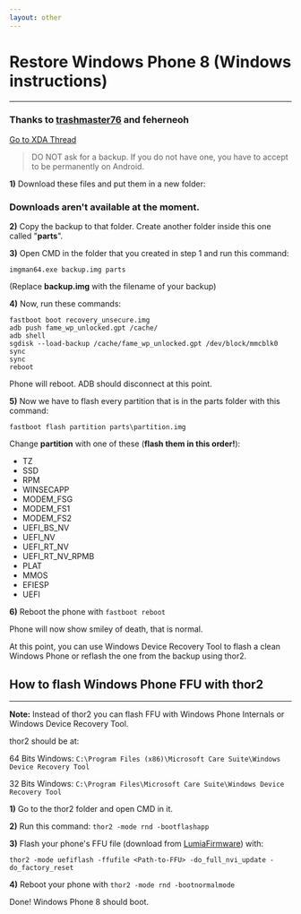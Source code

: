 ```yaml
---
layout: other
---
```


# Restore Windows Phone 8 (Windows instructions)
_____________
### Thanks to <a href="https://forum.xda-developers.com/member.php?u=7887107">trashmaster76</a> and feherneoh

<a href="https://forum.xda-developers.com/nokia-lumia-520/development/restore-windows-phone-8-installed-t3608223" class="btn2">Go to XDA Thread</a>


> DO NOT ask for a backup. If you do not have one, you have to accept to be permanently on Android.


**1)** Download these files and put them in a new folder:

### Downloads aren't available at the moment.

**2)** Copy the backup to that folder. Create another folder inside this one called "**parts**".

**3)** Open CMD in the folder that you created in step 1 and run this command: 

```imgman64.exe backup.img parts```

(Replace **backup.img** with the filename of your backup)

**4)** Now, run these commands:

```
fastboot boot recovery_unsecure.img
adb push fame_wp_unlocked.gpt /cache/
adb shell
sgdisk --load-backup /cache/fame_wp_unlocked.gpt /dev/block/mmcblk0
sync
sync
reboot
```

Phone will reboot. ADB should disconnect at this point.

**5)** Now we have to flash every partition that is in the parts folder with this command:

```
fastboot flash partition parts\partition.img
```

Change **partition** with one of these (**flash them in this order!**):

* TZ
* SSD
* RPM
* WINSECAPP
* MODEM_FSG
* MODEM_FS1
* MODEM_FS2
* UEFI_BS_NV
* UEFI_NV
* UEFI_RT_NV
* UEFI_RT_NV_RPMB
* PLAT
* MMOS
* EFIESP
* UEFI

**6)** Reboot the phone with ```fastboot reboot```

Phone will now show smiley of death, that is normal.

At this point, you can use Windows Device Recovery Tool to flash a clean Windows Phone or reflash the one from the backup using thor2.

## How to flash Windows Phone FFU with thor2
___________________
**Note:** Instead of thor2 you can flash FFU with Windows Phone Internals or Windows Device Recovery Tool.

thor2 should be at:

64 Bits Windows: ```C:\Program Files (x86)\Microsoft Care Suite\Windows Device Recovery Tool```

32 Bits Windows: ```C:\Program Files\Microsoft Care Suite\Windows Device Recovery Tool```

**1)** Go to the thor2 folder and open CMD in it.

**2)** Run this command: ```thor2 -mode rnd -bootflashapp```

**3)** Flash your phone's FFU file (download from <a href="https://lumiafirmware.com/">LumiaFirmware</a>) with:

```thor2 -mode uefiflash -ffufile <Path-to-FFU> -do_full_nvi_update -do_factory_reset```

**4)** Reboot your phone with ```thor2 -mode rnd -bootnormalmode```

Done! Windows Phone 8 should boot.
